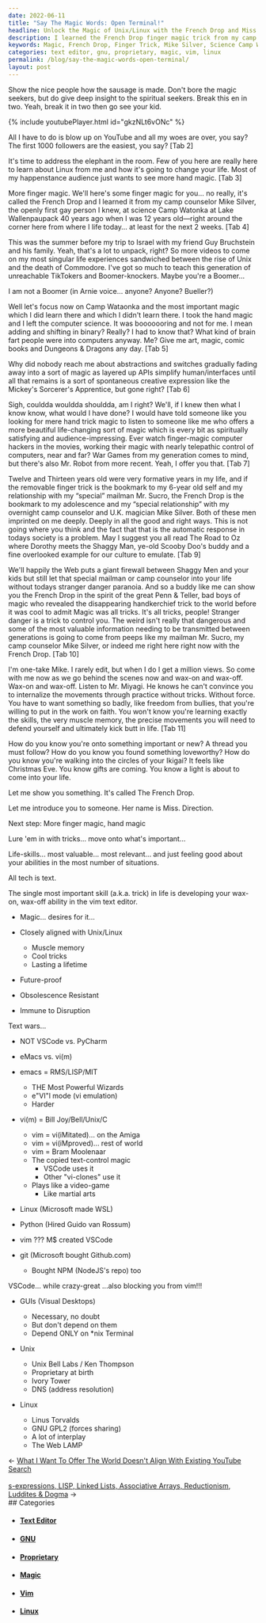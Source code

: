 ```yaml
---
date: 2022-06-11
title: "Say The Magic Words: Open Terminal!"
headline: Unlock the Magic of Unix/Linux with the French Drop and Miss. Direction!
description: I learned the French Drop finger magic trick from my camp counselor Mike Silver at Science Camp Watonka when I was 12 years old. Now, I'm introducing a new skill called the French Drop and Miss. Direction, closely aligned with Unix/Linux. This skill is future-proof, obsolescence resistant, and immune to disruption. It's important to not solely depend on GUIs and to focus on Unix/Linux terminal.
keywords: Magic, French Drop, Finger Trick, Mike Silver, Science Camp Watonka, Unix/Linux, Terminal, GUIs, Vim, Text Editor, GNU, Wax-on Wax-off, Proprietary, Linux
categories: text editor, gnu, proprietary, magic, vim, linux
permalink: /blog/say-the-magic-words-open-terminal/
layout: post
---
```



Show the nice people how the sausage is made. Don't bore the magic seekers, but
do give deep insight to the spiritual seekers. Break this en in two. Yeah,
break it in two then go see your kid.

{% include youtubePlayer.html id="gkzNLt6vONc" %}

All I have to do is blow up on YouTube and all my woes are over, you say? The
first 1000 followers are the easiest, you say? [Tab 2]

It's time to address the elephant in the room. Few of you here are really here
to learn about Linux from me and how it's going to change your life. Most of my
happenstance audience just wants to see more hand magic.  [Tab 3]

More finger magic. We'll here's some finger magic for you… no really, it's
called the French Drop and I learned it from my camp counselor Mike Silver, the
openly first gay person I knew, at science Camp Watonka at Lake Wallenpaupack
40 years ago when I was 12 years old—right around the corner here from where I
life today… at least for the next 2 weeks.  [Tab 4]

This was the summer before my trip to Israel with my friend Guy Bruchstein and
his family. Yeah, that's a lot to unpack, right? So more videos to come on my
most singular life experiences sandwiched between the rise of Unix and the
death of Commodore. I've got so much to teach this generation of unreachable
TikTokers and Boomer-knockers. Maybe you're a Boomer…

I am not a Boomer (in Arnie voice… anyone? Anyone? Bueller?)

Well let's focus now on Camp Wataonka and the most important magic which I did
learn there and which I didn't learn there. I took the hand magic and I left
the computer science. It was booooooring and not for me. I mean adding and
shifting in binary? Really? I had to know that? What kind of brain fart people
were into computers anyway. Me? Give me art, magic, comic books and Dungeons &
Dragons any day. [Tab 5]

Why did nobody reach me about abstractions and switches gradually fading away
into a sort of magic as layered up APIs simplify human/interfaces until all
that remains is a sort of spontaneous creative expression like the Mickey's
Sorcerer's Apprentice, but gone right? [Tab 6]

Sigh, couldda wouldda shouldda, am I right? We'll, if I knew then what I know
know, what would I have done? I would have told someone like you looking for
mere hand trick magic to listen to someone like me who offers a more beautiful
life-changing sort of magic which is every bit as spiritually satisfying and
audience-impressing. Ever watch finger-magic computer hackers in the movies,
working their magic with nearly telepathic control of computers, near and far?
War Games from my generation comes to mind, but there's also Mr. Robot from
more recent. Yeah, I offer you that.  [Tab 7]

Twelve and Thirteen years old were very formative years in my life, and if the
removable finger trick is the bookmark to my 6-year old self and my
relationship with my “special” mailman Mr. Sucro, the French Drop is the
bookmark to my adolescence and my “special relationship” with my overnight camp
counselor and U.K. magician Mike Silver. Both of these men imprinted on me
deeply. Deeply in all the good and right ways. This is not going where you
think and the fact that that is the automatic response in todays society is a
problem. May I suggest you all read The Road to Oz where Dorothy meets the
Shaggy Man, ye-old Scooby Doo's buddy and a fine overlooked example for our
culture to emulate.  [Tab 9]

We'll happily the Web puts a giant firewall between Shaggy Men and your kids
but still let that special mailman or camp counselor into your life without
todays stranger danger paranoia. And so a buddy like me can show you the French
Drop in the spirit of the great Penn & Teller, bad boys of magic who revealed
the disappearing handkerchief trick to the world before it was cool to admit
Magic was all tricks. It's all tricks, people! Stranger danger is a trick to
control you. The weird isn't really that dangerous and some of the most
valuable information needing to be transmitted between generations is going to
come from peeps like my mailman Mr. Sucro, my camp counselor Mike Silver, or
indeed me right here right now with the French Drop.  [Tab 10]

I'm one-take Mike. I rarely edit, but when I do I get a million views. So come
with me now as we go behind the scenes now and wax-on and wax-off. Wax-on and
wax-off. Listen to Mr. Miyagi. He knows he can't convince you to internalize
the movements through practice without tricks. Without force. You have to want
something so badly, like freedom from bullies, that you're willing to put in
the work on faith. You won't know you're learning exactly the skills, the very
muscle memory, the precise movements you will need to defend yourself and
ultimately kick butt in life.  [Tab 11]

How do you know you're onto something important or new? A thread you must
follow? How do you know you found something loveworthy? How do you know you're
walking into the circles of your Ikigai?  It feels like Christmas Eve. You know
gifts are coming. You know a light is about to come into your life.

Let me show you something. It's called The French Drop.

Let me introduce you to someone. Her name is Miss. Direction.

Next step: More finger magic, hand magic

Lure 'em in with tricks... move onto what's important...

Life-skills... most valuable... most relevant... and just feeling good about
your abilities in the most number of situations.

All tech is text.

The single most important skill (a.k.a. trick) in life is developing your
wax-on, wax-off ability in the vim text editor.

- Magic... desires for it...
- Closely aligned with Unix/Linux
  - Muscle memory
  - Cool tricks
  - Lasting a lifetime

- Future-proof
- Obsolescence Resistant
- Immune to Disruption

Text wars...
- NOT VSCode vs. PyCharm
- eMacs vs. vi(m)
- emacs = RMS/LISP/MIT
  - THE Most Powerful Wizards
  - e"VI"l mode (vi emulation)
  - Harder
- vi(m) = Bill Joy/Bell/Unix/C
  - vim = vi(iMitated)... on the Amiga
  - vim = vi(iMproved)... rest of world
  - vim = Bram Moolenaar
  - The copied text-control magic
    - VSCode uses it
    - Other "vi-clones" use it
  - Plays like a video-game
    - Like martial arts

- Linux (Microsoft made WSL)
- Python (Hired Guido van Rossum)
- vim ??? M$ created VSCode
- git (Microsoft bought Github.com)
  - Bought NPM (NodeJS's repo) too

VSCode... while crazy-great
...also blocking you from vim!!!

- GUIs (Visual Desktops)
  - Necessary, no doubt
  - But don't depend on them
  - Depend ONLY on \*nix Terminal

- Unix
  - Unix Bell Labs / Ken Thompson
  - Proprietary at birth
  - Ivory Tower
  - DNS (address resolution)
- Linux
  - Linus Torvalds
  - GNU GPL2 (forces sharing)
  - A lot of interplay
  - The Web LAMP


<div class="arrow-links"><div class="post-nav-prev"><span class="arrow">&larr;&nbsp;</span><a href="/blog/what-i-want-to-offer-the-world-doesn-t-align-with-existing-youtube-search/">What I Want To Offer The World Doesn't Align With Existing YouTube Search</a></div> &nbsp; <div class="post-nav-next"><a href="/blog/s-expressions-lisp-linked-lists-associative-arrays-reductionism-luddites-dogma/">s-expressions, LISP, Linked Lists, Associative Arrays, Reductionism, Luddites & Dogma</a><span class="arrow">&nbsp;&rarr;</span></div></div>
## Categories

<ul>
<li><h4><a href='/text-editor/'>Text Editor</a></h4></li>
<li><h4><a href='/gnu/'>GNU</a></h4></li>
<li><h4><a href='/proprietary/'>Proprietary</a></h4></li>
<li><h4><a href='/magic/'>Magic</a></h4></li>
<li><h4><a href='/vim/'>Vim</a></h4></li>
<li><h4><a href='/linux/'>Linux</a></h4></li></ul>